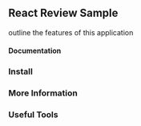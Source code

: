 ## React Review Sample
outline the features of this application

#### Documentation

### Install

### More Information

### Useful Tools
